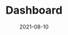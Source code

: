 ---
title: "Dashboard"
linkTitle: "Dashboard"
weight: 1
date: 2021-08-10
description: >
    Monitoring Service
---